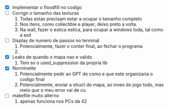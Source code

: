 - [x] Implementar o floodfill no codigo
- [ ] Corrigir o tamanho das texturas
	1. Todas estas precisam estar a ocupar o tamanho completo
	2. Nos itens, como collectible e player, deixo preto a volta.
	3. Na wall, fazer o estica estica, para ocupar a windows toda, tal como a exit
- [ ] Display de numero de passos no terminal
	1. Potencialmente, fazer o conter final, ao fechar o programa
	2. 
- [x] Leaks de quando o mapa nao e valido
	1. Tem so o used_suppression da propria lib
- [x] Norminette
	1. Potencialmente pedir ao GPT de como e que este organizaria o codigo final
	2. Potencialmente, enviar a struct do mapa, ao inves do jogo todo, mas meio que o meu error vai de cu
- [ ] makefile muito alterno
	1. apenas funciona nos PCs da 42

